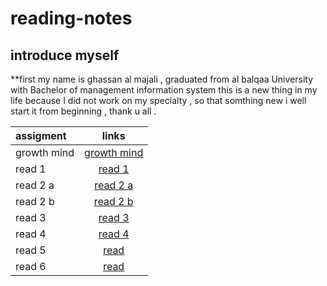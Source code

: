 # reading-notes
## introduce myself ##

**first my name is ghassan al majali , graduated from al balqaa University with Bachelor of management information system
this is a new thing in my life because  I did not work on my specialty , so that somthing new i well start it from beginning , thank u all .

|        assigment        |            links                                                              |
| :-------------------    | :-----------:                                                                 |
| growth mind             | [growth mind](https://ghassan-majali.github.io/reading-notes/growth-mind)     |
| read  1                 | [read 1](read1.md)                                                            |
| read 2 a                | [read 2 a](read02a.md)                                                        |
| read 2 b                | [read 2 b](read02b.md)                                                        |
| read 3                  | [read 3](read03.md)                                                           |
|read 4                   | [read 4](read04.md)                                                           |
|read 5                   | [read ](read05.md)
|read 6                   | [read ](read06.md)                                                            |
